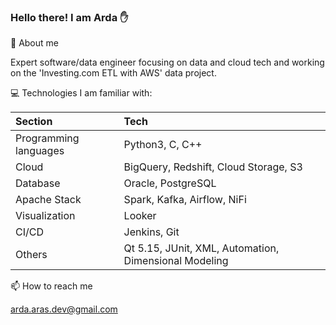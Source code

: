 ### Hello there!  I am Arda ✋

💬 About me

Expert software/data engineer focusing on data and cloud tech and working on the 'Investing.com ETL with AWS' data project.

💻 Technologies I am familiar with:

| Section      | Tech |
| :---        |    :----    |
| Programming languages     | Python3, C, C++ |
| Cloud   | BigQuery, Redshift, Cloud Storage, S3|
| Database | Oracle, PostgreSQL |
| Apache Stack         | Spark, Kafka, Airflow, NiFi |
| Visualization        | Looker |
| CI/CD                | Jenkins, Git |
| Others               | Qt 5.15, JUnit, XML, Automation, Dimensional Modeling |

📫 How to reach me

arda.aras.dev@gmail.com
